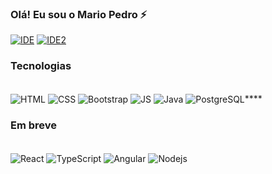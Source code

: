 ### Olá! Eu sou o Mario Pedro ⚡

[![IDE](https://img.shields.io/badge/Visual_Studio_Code-0078D4?style=for-the-badge&logo=visual%20studio%20code&logoColor=white
)](https://code.visualstudio.com)
[![IDE2](https://img.shields.io/badge/Eclipse-2C2255?style=for-the-badge&logo=eclipse&logoColor=white
)](https://eclipseide.org)

### Tecnologias

<div style="display: inline_block"> <br/>
    <img align="center" alt="HTML" src="https://img.shields.io/badge/HTML5-E34F26?style=for-the-badge&logo=html5&logoColor=white"/>
    <img align="center" alt="CSS" src="https://img.shields.io/badge/CSS3-1572B6?style=for-the-badge&logo=css3&logoColor=white"/>
    <img align="center" alt="Bootstrap" src="https://img.shields.io/badge/Bootstrap-563D7C?style=for-the-badge&logo=bootstrap&logoColor=white"/>
    <img align="center" alt="JS" src="https://img.shields.io/badge/JavaScript-F7DF1E?style=for-the-badge&logo=javascript&logoColor=black"/>
    <img align="center" alt="Java" src="https://img.shields.io/badge/Java-ED8B00?style=for-the-badge&logo=openjdk&logoColor=white"/>
    <img align="center" alt="PostgreSQL" src="https://img.shields.io/badge/PostgreSQL-316192?style=for-the-badge&logo=postgresql&logoColor=white"/>****
</div>

### Em breve
<div style="display: inline_block"> <br/>
    <img align="center" alt="React" src="https://img.shields.io/badge/React-20232A?style=for-the-badge&logo=react&logoColor=61DAFB"/>
    <img align="center" alt="TypeScript" src="https://img.shields.io/badge/TypeScript-007ACC?style=for-the-badge&logo=typescript&logoColor=white"/>
    <img align="center" alt="Angular" src="https://img.shields.io/badge/Angular-DD0031?style=for-the-badge&logo=angular&logoColor=white"/>
    <img align="center" alt="Nodejs" src="https://img.shields.io/badge/Node.js-43853D?style=for-the-badge&logo=node.js&logoColor=white"/
</div>
